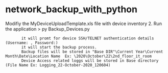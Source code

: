 # network_backup_with_python

Modifiy the MyDeviceUploadTemplate.xls file with device inventory
2. Run the application 
           > py Backup_Devices.py
           
           it will promt for device SSH/TELNET authentication details (Username: , Password:)
           it will start the backup process. 
           Backup files will be stored in "Base DIR"\Current Year\Current Month\Date\Location Name  Ex: \2020\October\22\2nd_floor_it_room
           Device Access related loggs will be stored in Base directory (File Name Ex: Logging_22-October-2020_120604)



          
 
      
